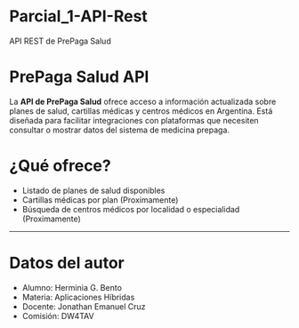 # Parcial_1-API-Rest
API REST de PrePaga Salud

# PrePaga Salud API

La **API de PrePaga Salud** ofrece acceso a información actualizada sobre planes de salud, cartillas médicas y centros médicos en Argentina. Está diseñada para facilitar integraciones con plataformas que necesiten consultar o mostrar datos del sistema de medicina prepaga.

# ¿Qué ofrece?

- Listado de planes de salud disponibles
- Cartillas médicas por plan (Proximamente)
- Búsqueda de centros médicos por localidad o especialidad (Proximamente)

---

# Datos del autor
- Alumno: Herminia G. Bento
- Materia: Aplicaciones Híbridas
- Docente: Jonathan Emanuel Cruz
- Comisión: DW4TAV
